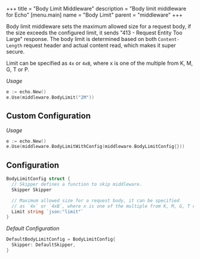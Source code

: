 +++
title = "Body Limit Middleware"
description = "Body limit middleware for Echo"
[menu.main]
  name = "Body Limit"
  parent = "middleware"
+++

Body limit middleware sets the maximum allowed size for a request body, if the
size exceeds the configured limit, it sends "413 - Request Entity Too Large"
response. The body limit is determined based on both `Content-Length` request
header and actual content read, which makes it super secure.

Limit can be specified as `4x` or `4xB`, where x is one of the multiple from K, M,
G, T or P.

*Usage*

```go
e := echo.New()
e.Use(middleware.BodyLimit("2M"))
```

## Custom Configuration

*Usage*

```go
e := echo.New()
e.Use(middleware.BodyLimitWithConfig(middleware.BodyLimitConfig{}))
```

## Configuration

```go
BodyLimitConfig struct {
  // Skipper defines a function to skip middleware.
  Skipper Skipper

  // Maximum allowed size for a request body, it can be specified
  // as `4x` or `4xB`, where x is one of the multiple from K, M, G, T or P.
  Limit string `json:"limit"`
}
```

*Default Configuration*

```go
DefaultBodyLimitConfig = BodyLimitConfig{
  Skipper: DefaultSkipper,
}
```
